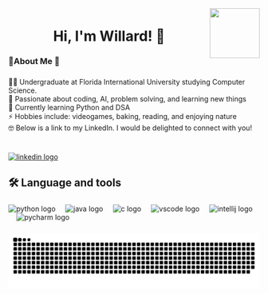 <img align="right" width="100" height="100" src="https://tenor.com/view/yoyo-white-cat-tiktok-silly-cat-car-gif-5886769307141897158.gif"  />

###

<h1 align="center">Hi, I'm Willard! 👋</h1>

###

<h3 align="left">💾About Me 🧐</h3>

###

<p align="left">🧑‍💻 Undergraduate at Florida International University studying Computer Science. <br>🧠 Passionate about coding, AI, problem solving, and learning new things<br>💭 Currently learning Python and DSA<br>⚡ Hobbies include: videogames, baking, reading, and enjoying nature<br>🤓 Below is a link to my LinkedIn. I would be delighted to connect with you!</p>

###

<br clear="both">

<div align="left">
  <a href="linkedin.com/in/willard-dookan/" target="_blank">
    <img src="https://raw.githubusercontent.com/maurodesouza/profile-readme-generator/master/src/assets/icons/social/linkedin/default.svg" width="52" height="40" alt="linkedin logo"  />
  </a>
</div>

###

<h2 align="left">🛠 Language and tools</h2>

###

<div align="left">
  <img src="https://cdn.jsdelivr.net/gh/devicons/devicon/icons/python/python-original.svg" height="40" alt="python logo"  />
  <img width="12" />
  <img src="https://cdn.jsdelivr.net/gh/devicons/devicon/icons/java/java-original.svg" height="40" alt="java logo"  />
  <img width="12" />
  <img src="https://cdn.jsdelivr.net/gh/devicons/devicon/icons/c/c-original.svg" height="40" alt="c logo"  />
  <img width="12" />
  <img src="https://cdn.jsdelivr.net/gh/devicons/devicon/icons/vscode/vscode-original.svg" height="40" alt="vscode logo"  />
  <img width="12" />
  <img src="https://cdn.jsdelivr.net/gh/devicons/devicon/icons/intellij/intellij-original.svg" height="40" alt="intellij logo"  />
  <img width="12" />
  <img src="https://cdn.jsdelivr.net/gh/devicons/devicon/icons/pycharm/pycharm-original.svg" height="40" alt="pycharm logo"  />
</div>

###

<img src="https://raw.githubusercontent.com/platane/snk/output/github-contribution-grid-snake-dark.svg" alt="Snake animation" />

###

